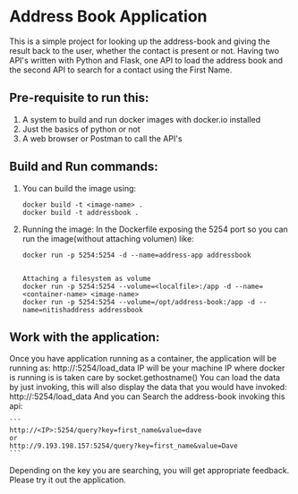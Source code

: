 # Address Book Application
This is a simple project for looking up the address-book and giving the result back to the user, whether the contact is present or not. Having two API's written with Python and Flask, one API to load the address book and the second API to search for a contact using the First Name.

## Pre-requisite to run this: 
  1. A system to build and run docker images with docker.io installed
  2. Just the basics of python or not
  3. A web browser or Postman to call the API's

## Build and Run commands:
  1. You can build the image using:
     ```
     docker build -t <image-name> .
     docker build -t addressbook .
     ```
  
  2. Running the image:
    In the Dockerfile exposing the 5254 port so you can run the image(without attaching volumen) like:
     ```
     docker run -p 5254:5254 -d --name=address-app addressbook
     
    
     Attaching a filesystem as volume
     docker run -p 5254:5254 --volume=<localfile>:/app -d --name=<container-name> <image-name>
     docker run -p 5254:5254 --volume=/opt/address-book:/app -d --name=nitishaddress addressbook
     ```
## Work with the application:
  Once you have application running as a container, the application will be running as:
    http://<IP-address>:5254/load_data
  IP will be your machine IP where docker is running is is taken care by socket.gethostname()
  You can load the data by just invoking, this will also display the data that you would have invoked:
    http://<IP-address>:5254/load_data
  And you can Search the address-book invoking this api:
  
    ```
    http://<IP>:5254/query?key=first_name&value=dave
    or 
    http://9.193.198.157:5254/query?key=first_name&value=Dave
    ```
  Depending on the key you are searching, you will get appropriate feedback. Please try it out the application.  
 
  

